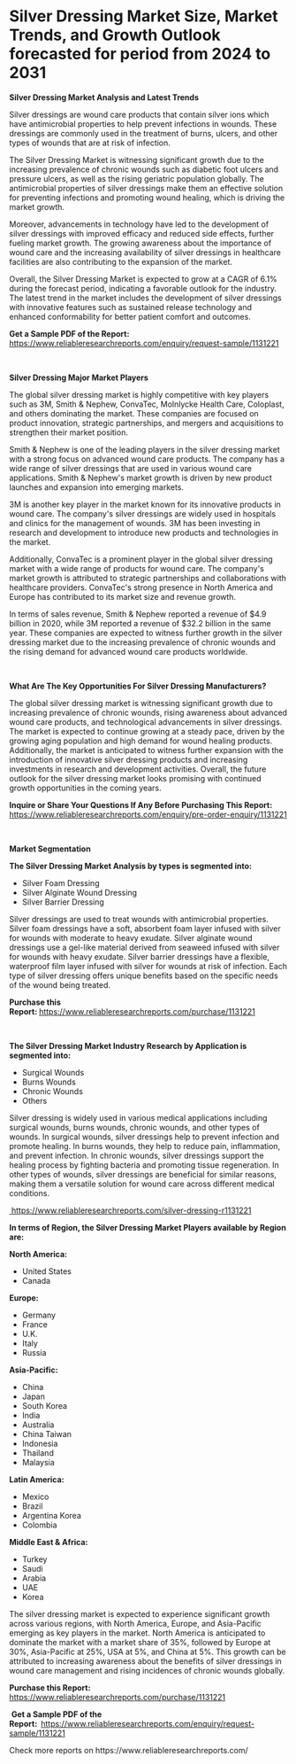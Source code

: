 <p><h1>Silver Dressing Market Size, Market Trends, and Growth Outlook forecasted for period from 2024 to 2031</h1></p><p><strong>Silver Dressing Market Analysis and Latest Trends</strong></p>
<p><p>Silver dressings are wound care products that contain silver ions which have antimicrobial properties to help prevent infections in wounds. These dressings are commonly used in the treatment of burns, ulcers, and other types of wounds that are at risk of infection.</p><p>The Silver Dressing Market is witnessing significant growth due to the increasing prevalence of chronic wounds such as diabetic foot ulcers and pressure ulcers, as well as the rising geriatric population globally. The antimicrobial properties of silver dressings make them an effective solution for preventing infections and promoting wound healing, which is driving the market growth.</p><p>Moreover, advancements in technology have led to the development of silver dressings with improved efficacy and reduced side effects, further fueling market growth. The growing awareness about the importance of wound care and the increasing availability of silver dressings in healthcare facilities are also contributing to the expansion of the market.</p><p>Overall, the Silver Dressing Market is expected to grow at a CAGR of 6.1% during the forecast period, indicating a favorable outlook for the industry. The latest trend in the market includes the development of silver dressings with innovative features such as sustained release technology and enhanced conformability for better patient comfort and outcomes.</p></p>
<p><strong>Get a Sample PDF of the Report:&nbsp;</strong> <a href="https://www.reliableresearchreports.com/enquiry/request-sample/1131221">https://www.reliableresearchreports.com/enquiry/request-sample/1131221</a></p>
<p>&nbsp;</p>
<p><strong>Silver Dressing Major Market Players</strong></p>
<p><p>The global silver dressing market is highly competitive with key players such as 3M, Smith & Nephew, ConvaTec, Molnlycke Health Care, Coloplast, and others dominating the market. These companies are focused on product innovation, strategic partnerships, and mergers and acquisitions to strengthen their market position.</p><p>Smith & Nephew is one of the leading players in the silver dressing market with a strong focus on advanced wound care products. The company has a wide range of silver dressings that are used in various wound care applications. Smith & Nephew's market growth is driven by new product launches and expansion into emerging markets.</p><p>3M is another key player in the market known for its innovative products in wound care. The company's silver dressings are widely used in hospitals and clinics for the management of wounds. 3M has been investing in research and development to introduce new products and technologies in the market.</p><p>Additionally, ConvaTec is a prominent player in the global silver dressing market with a wide range of products for wound care. The company's market growth is attributed to strategic partnerships and collaborations with healthcare providers. ConvaTec's strong presence in North America and Europe has contributed to its market size and revenue growth.</p><p>In terms of sales revenue, Smith & Nephew reported a revenue of $4.9 billion in 2020, while 3M reported a revenue of $32.2 billion in the same year. These companies are expected to witness further growth in the silver dressing market due to the increasing prevalence of chronic wounds and the rising demand for advanced wound care products worldwide.</p></p>
<p>&nbsp;</p>
<p><strong>What Are The Key Opportunities For Silver Dressing Manufacturers?</strong></p>
<p><p>The global silver dressing market is witnessing significant growth due to increasing prevalence of chronic wounds, rising awareness about advanced wound care products, and technological advancements in silver dressings. The market is expected to continue growing at a steady pace, driven by the growing aging population and high demand for wound healing products. Additionally, the market is anticipated to witness further expansion with the introduction of innovative silver dressing products and increasing investments in research and development activities. Overall, the future outlook for the silver dressing market looks promising with continued growth opportunities in the coming years.</p></p>
<p><strong>Inquire or Share Your Questions If Any Before Purchasing This Report:</strong> <a href="https://www.reliableresearchreports.com/enquiry/pre-order-enquiry/1131221">https://www.reliableresearchreports.com/enquiry/pre-order-enquiry/1131221</a></p>
<p>&nbsp;</p>
<p><strong>Market Segmentation</strong></p>
<p><strong>The Silver Dressing Market Analysis by types is segmented into:</strong></p>
<p><ul><li>Silver Foam Dressing</li><li>Silver Alginate Wound Dressing</li><li>Silver Barrier Dressing</li></ul></p>
<p><p>Silver dressings are used to treat wounds with antimicrobial properties. Silver foam dressings have a soft, absorbent foam layer infused with silver for wounds with moderate to heavy exudate. Silver alginate wound dressings use a gel-like material derived from seaweed infused with silver for wounds with heavy exudate. Silver barrier dressings have a flexible, waterproof film layer infused with silver for wounds at risk of infection. Each type of silver dressing offers unique benefits based on the specific needs of the wound being treated.</p></p>
<p><strong>Purchase this Report:&nbsp;</strong><a href="https://www.reliableresearchreports.com/purchase/1131221">https://www.reliableresearchreports.com/purchase/1131221</a></p>
<p>&nbsp;</p>
<p><strong>The Silver Dressing Market Industry Research by Application is segmented into:</strong></p>
<p><ul><li>Surgical Wounds</li><li>Burns Wounds</li><li>Chronic Wounds</li><li>Others</li></ul></p>
<p><p>Silver dressing is widely used in various medical applications including surgical wounds, burns wounds, chronic wounds, and other types of wounds. In surgical wounds, silver dressings help to prevent infection and promote healing. In burns wounds, they help to reduce pain, inflammation, and prevent infection. In chronic wounds, silver dressings support the healing process by fighting bacteria and promoting tissue regeneration. In other types of wounds, silver dressings are beneficial for similar reasons, making them a versatile solution for wound care across different medical conditions.</p></p>
<p><a href="https://www.reliableresearchreports.com/silver-dressing-r1131221">&nbsp;https://www.reliableresearchreports.com/silver-dressing-r1131221</a></p>
<p><strong>In terms of Region, the Silver Dressing Market Players available by Region are:</strong></p>
<p>
    <p> <strong> North America: </strong>
        <ul>
            <li>United States</li>
            <li>Canada</li>
        </ul>
        </p> 
    <p> <strong> Europe: </strong>
        <ul>
            <li>Germany</li>
            <li>France</li>
            <li>U.K.</li>
            <li>Italy</li>
            <li>Russia</li>
        </ul>
        </p> 
    <p> <strong> Asia-Pacific: </strong>
        <ul>
            <li>China</li>
            <li>Japan</li>
            <li>South Korea</li>
            <li>India</li>
            <li>Australia</li>
            <li>China Taiwan</li>
            <li>Indonesia</li>
            <li>Thailand</li>
            <li>Malaysia</li>
        </ul>
        </p> 
    <p> <strong> Latin America: </strong>
        <ul>
            <li>Mexico</li>
            <li>Brazil</li>
            <li>Argentina Korea</li>
            <li>Colombia</li>
        </ul>
        </p> 
    <p> <strong> Middle East & Africa: </strong>
        <ul>
            <li>Turkey</li>
            <li>Saudi</li>
            <li>Arabia</li>
            <li>UAE</li>
            <li>Korea</li>
        </ul>
    </p>
    </p>
<p><p>The silver dressing market is expected to experience significant growth across various regions, with North America, Europe, and Asia-Pacific emerging as key players in the market. North America is anticipated to dominate the market with a market share of 35%, followed by Europe at 30%, Asia-Pacific at 25%, USA at 5%, and China at 5%. This growth can be attributed to increasing awareness about the benefits of silver dressings in wound care management and rising incidences of chronic wounds globally.</p></p>
<p><strong>Purchase this Report: </strong><a href="https://www.reliableresearchreports.com/purchase/1131221">https://www.reliableresearchreports.com/purchase/1131221</a></p>
<p>&nbsp;<strong>Get a Sample PDF of the Report:&nbsp;&nbsp;</strong><a href="https://www.reliableresearchreports.com/enquiry/request-sample/1131221">https://www.reliableresearchreports.com/enquiry/request-sample/1131221</a></p>
<p><strong></strong></p>
<p>Check more reports on https://www.reliableresearchreports.com/</p>